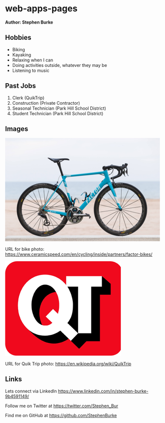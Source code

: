 # web-apps-pages
**Author: Stephen Burke**

## Hobbies
* Biking
* Kayaking
* Relaxing when I can
* Doing activities outside, whatever they may be
* Listening to music

## Past Jobs 
1. Clerk (QuikTrip)
2. Construction (Private Contractor)
3. Seasonal Technician (Park Hill School District)
4. Student Technician (Park Hill School District)

## Images
![bike](factorBike.jpg)

URL for bike photo: https://www.ceramicspeed.com/en/cycling/inside/partners/factor-bikes/ 

![QuikTrip](QuikTrip_logo.png)

URL for Quik Trip photo: https://en.wikipedia.org/wiki/QuikTrip 

## Links
Lets connect via LinkedIn https://www.linkedin.com/in/stephen-burke-9b4591149/ <br/>

Follow me on Twitter at https://twitter.com/Stephen_Bur <br/>

Find me on GitHub  at https://github.com/StephenBurke